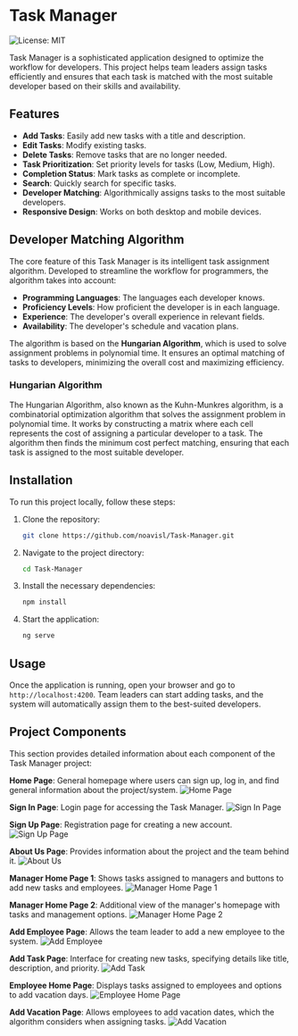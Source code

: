 
# Task Manager

![License: MIT](https://img.shields.io/badge/License-MIT-yellow.svg)

Task Manager is a sophisticated application designed to optimize the workflow for developers. This project helps team leaders assign tasks efficiently and ensures that each task is matched with the most suitable developer based on their skills and availability.

## Features

- **Add Tasks**: Easily add new tasks with a title and description.
- **Edit Tasks**: Modify existing tasks.
- **Delete Tasks**: Remove tasks that are no longer needed.
- **Task Prioritization**: Set priority levels for tasks (Low, Medium, High).
- **Completion Status**: Mark tasks as complete or incomplete.
- **Search**: Quickly search for specific tasks.
- **Developer Matching**: Algorithmically assigns tasks to the most suitable developers.
- **Responsive Design**: Works on both desktop and mobile devices.

## Developer Matching Algorithm

The core feature of this Task Manager is its intelligent task assignment algorithm. Developed to streamline the workflow for programmers, the algorithm takes into account:

- **Programming Languages**: The languages each developer knows.
- **Proficiency Levels**: How proficient the developer is in each language.
- **Experience**: The developer's overall experience in relevant fields.
- **Availability**: The developer's schedule and vacation plans.

The algorithm is based on the **Hungarian Algorithm**, which is used to solve assignment problems in polynomial time. It ensures an optimal matching of tasks to developers, minimizing the overall cost and maximizing efficiency.

### Hungarian Algorithm

The Hungarian Algorithm, also known as the Kuhn-Munkres algorithm, is a combinatorial optimization algorithm that solves the assignment problem in polynomial time. It works by constructing a matrix where each cell represents the cost of assigning a particular developer to a task. The algorithm then finds the minimum cost perfect matching, ensuring that each task is assigned to the most suitable developer.

## Installation

To run this project locally, follow these steps:

1. Clone the repository:
    ```bash
    git clone https://github.com/noavisl/Task-Manager.git
    ```

2. Navigate to the project directory:
    ```bash
    cd Task-Manager
    ```

3. Install the necessary dependencies:
    ```bash
    npm install
    ```

4. Start the application:
    ```bash
    ng serve
    ```

## Usage

Once the application is running, open your browser and go to `http://localhost:4200`. Team leaders can start adding tasks, and the system will automatically assign them to the best-suited developers.

## Project Components

This section provides detailed information about each component of the Task Manager project:


  **Home Page**: General homepage where users can sign up, log in, and find general information about the project/system.
 ![Home Page](Description%20pictures/HomePage.png)

  **Sign In Page**: Login page for accessing the Task Manager.
 ![Sign In Page](Description%20pictures/SignIn.png)

  **Sign Up Page**: Registration page for creating a new account.
 ![Sign Up Page](Description%20pictures/SignUp.png)

  **About Us Page**: Provides information about the project and the team behind it.
 ![About Us](Description%20pictures/AboutUs.png)

  **Manager Home Page 1**: Shows tasks assigned to managers and buttons to add new tasks and employees.
 ![Manager Home Page 1](Description%20pictures/HomePageManager1.png)

  **Manager Home Page 2**: Additional view of the manager's homepage with tasks and management options.
 ![Manager Home Page 2](Description%20pictures/HomePageManager2.png)

  **Add Employee Page**: Allows the team leader to add a new employee to the system.
 ![Add Employee](Description%20pictures/AddEmployee.png)

  **Add Task Page**: Interface for creating new tasks, specifying details like title, description, and priority.
 ![Add Task](Description%20pictures/AddTask.png)

  **Employee Home Page**: Displays tasks assigned to employees and options to add vacation days.
 ![Employee Home Page](Description%20pictures/HomePageEmployee.png)

  **Add Vacation Page**: Allows employees to add vacation dates, which the algorithm considers when assigning tasks.
 ![Add Vacation](Description%20pictures/AddVacation.png)






